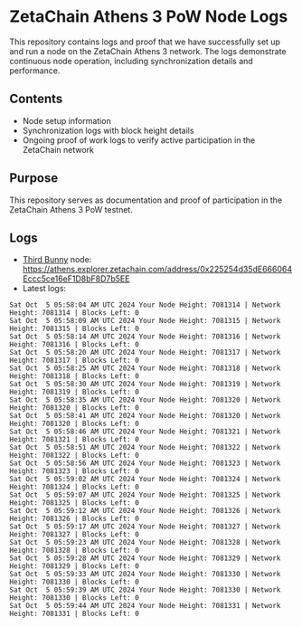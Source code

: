 # ZetaChain Athens 3 PoW Node Logs
This repository contains logs and proof that we have successfully set up and run a node on the ZetaChain Athens 3 network. The logs demonstrate continuous node operation, including synchronization details and performance.

## Contents
- Node setup information
- Synchronization logs with block height details
- Ongoing proof of work logs to verify active participation in the ZetaChain network

## Purpose
This repository serves as documentation and proof of participation in the ZetaChain Athens 3 PoW testnet.

## Logs

- [Third Bunny](https://thirdbunny.xyz/) node: https://athens.explorer.zetachain.com/address/0x225254d35dE666064Eccc5ce16eF1D8bF8D7b5EE
- Latest logs:
```
Sat Oct  5 05:58:04 AM UTC 2024 Your Node Height: 7081314 | Network Height: 7081314 | Blocks Left: 0
Sat Oct  5 05:58:09 AM UTC 2024 Your Node Height: 7081315 | Network Height: 7081315 | Blocks Left: 0
Sat Oct  5 05:58:14 AM UTC 2024 Your Node Height: 7081316 | Network Height: 7081316 | Blocks Left: 0
Sat Oct  5 05:58:20 AM UTC 2024 Your Node Height: 7081317 | Network Height: 7081317 | Blocks Left: 0
Sat Oct  5 05:58:25 AM UTC 2024 Your Node Height: 7081318 | Network Height: 7081318 | Blocks Left: 0
Sat Oct  5 05:58:30 AM UTC 2024 Your Node Height: 7081319 | Network Height: 7081319 | Blocks Left: 0
Sat Oct  5 05:58:35 AM UTC 2024 Your Node Height: 7081320 | Network Height: 7081320 | Blocks Left: 0
Sat Oct  5 05:58:41 AM UTC 2024 Your Node Height: 7081320 | Network Height: 7081320 | Blocks Left: 0
Sat Oct  5 05:58:46 AM UTC 2024 Your Node Height: 7081321 | Network Height: 7081321 | Blocks Left: 0
Sat Oct  5 05:58:51 AM UTC 2024 Your Node Height: 7081322 | Network Height: 7081322 | Blocks Left: 0
Sat Oct  5 05:58:56 AM UTC 2024 Your Node Height: 7081323 | Network Height: 7081323 | Blocks Left: 0
Sat Oct  5 05:59:02 AM UTC 2024 Your Node Height: 7081324 | Network Height: 7081324 | Blocks Left: 0
Sat Oct  5 05:59:07 AM UTC 2024 Your Node Height: 7081325 | Network Height: 7081325 | Blocks Left: 0
Sat Oct  5 05:59:12 AM UTC 2024 Your Node Height: 7081326 | Network Height: 7081326 | Blocks Left: 0
Sat Oct  5 05:59:17 AM UTC 2024 Your Node Height: 7081327 | Network Height: 7081327 | Blocks Left: 0
Sat Oct  5 05:59:23 AM UTC 2024 Your Node Height: 7081328 | Network Height: 7081328 | Blocks Left: 0
Sat Oct  5 05:59:28 AM UTC 2024 Your Node Height: 7081329 | Network Height: 7081329 | Blocks Left: 0
Sat Oct  5 05:59:33 AM UTC 2024 Your Node Height: 7081330 | Network Height: 7081330 | Blocks Left: 0
Sat Oct  5 05:59:39 AM UTC 2024 Your Node Height: 7081330 | Network Height: 7081330 | Blocks Left: 0
Sat Oct  5 05:59:44 AM UTC 2024 Your Node Height: 7081331 | Network Height: 7081331 | Blocks Left: 0
```
